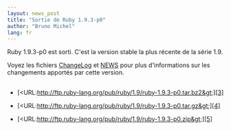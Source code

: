 ```yaml
---
layout: news_post
title: "Sortie de Ruby 1.9.3-p0"
author: "Bruno Michel"
lang: fr
---
```


Ruby 1.9.3-p0 est sorti. C\'est la version stable la plus récente de la
série 1.9.

Voyez les fichiers [ChangeLog][1] et [NEWS][2] pour plus d\'informations
sur les changements apportés par cette version.

## 

* [&lt;URL:http://ftp.ruby-lang.org/pub/ruby/1.9/ruby-1.9.3-p0.tar.bz2&gt;][3]


* [&lt;URL:http://ftp.ruby-lang.org/pub/ruby/1.9/ruby-1.9.3-p0.tar.gz&gt;][4]


* [&lt;URL:http://ftp.ruby-lang.org/pub/ruby/1.9/ruby-1.9.3-p0.zip&gt;][5]



[1]: http://svn.ruby-lang.org/repos/ruby/tags/v1_9_3_0/ChangeLog 
[2]: http://svn.ruby-lang.org/repos/ruby/tags/v1_9_3_0/NEWS 
[3]: http://ftp.ruby-lang.org/pub/ruby/1.9/ruby-1.9.3-p0.tar.bz2 
[4]: http://ftp.ruby-lang.org/pub/ruby/1.9/ruby-1.9.3-p0.tar.gz 
[5]: http://ftp.ruby-lang.org/pub/ruby/1.9/ruby-1.9.3-p0.zip 
